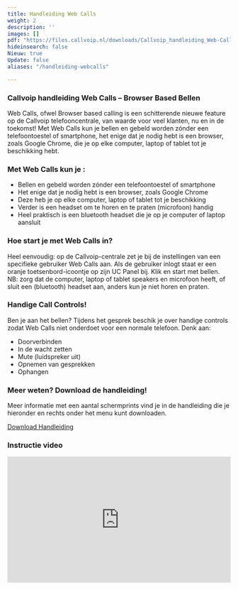 ```yaml
---
title: Handleiding Web Calls
weight: 2
description: ''
images: []
pdf: "https://files.callvoip.nl/downloads/Callvoip_handleiding_Web-Calls-Browser-Based-Bellen.pdf"
hideinsearch: false
Nieuw: true
Update: false
aliases: "/handleiding-webcalls"

---
```

<h3>Callvoip handleiding Web Calls – Browser Based Bellen </h3>

Web Calls, ofwel Browser based calling is een schitterende nieuwe feature op de Callvoip
telefooncentrale, van waarde voor veel klanten, nu en in de toekomst!
Met Web Calls kun je bellen en gebeld worden zónder een telefoontoestel of smartphone,
het enige dat je nodig hebt is een browser, zoals Google Chrome, die je op elke computer,
laptop of tablet tot je beschikking hebt.

<h3>Met Web Calls kun je :</h3>

* Bellen en gebeld worden zónder een telefoontoestel of smartphone
* Het enige dat je nodig hebt is een browser, zoals Google Chrome
* Deze heb je op elke computer, laptop of tablet tot je beschikking
* Verder is een headset om te horen en te praten (microfoon) handig
* Heel praktisch is een bluetooth headset die je op je computer of laptop aansluit

<h3>Hoe start je met Web Calls  in?</h3>

Heel eenvoudig: op de Callvoip-centrale zet je bij de instellingen van een specifieke gebruiker Web Calls aan. Als de gebruiker inlogt staat er een oranje toetsenbord-icoontje op zijn UC Panel bij. Klik en start met bellen.   
NB: zorg dat de computer, laptop of tablet speakers en microfoon heeft, of sluit een (bluetooth) headset aan, anders kun je niet horen en praten. 

<h3>Handige Call Controls!</h3>  
Ben je aan het bellen? Tijdens het gesprek beschik je over handige controls zodat Web Calls niet onderdoet voor een normale telefoon. Denk aan: 

* Doorverbinden
* In de wacht zetten
* Mute (luidspreker uit)
* Opnemen van gesprekken
* Ophangen

<h3>Meer weten? Download de handleiding!</h3>

Meer informatie met een aantal schermprints vind je in de handleiding die je hieronder en rechts onder het menu kunt downloaden. 

<a href="https://files.callvoip.nl/downloads/Callvoip_handleiding_Web-Calls-Browser-Based-Bellen.pdf" class="button">Download Handleiding</a>

<h3>Instructie video</h3>

<div style="position: relative; padding-bottom: 56.25%; height: 0; overflow: hidden;">
<iframe src="https://www.youtube.com/embed/PyH71iA1e9s" style="position: absolute; top: 0; left: 0; width: 100%; height: 100%; border:0;" allowfullscreen title="YouTube Video"></iframe></div>
